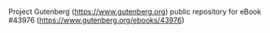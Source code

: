Project Gutenberg (https://www.gutenberg.org) public repository for eBook #43976 (https://www.gutenberg.org/ebooks/43976)
